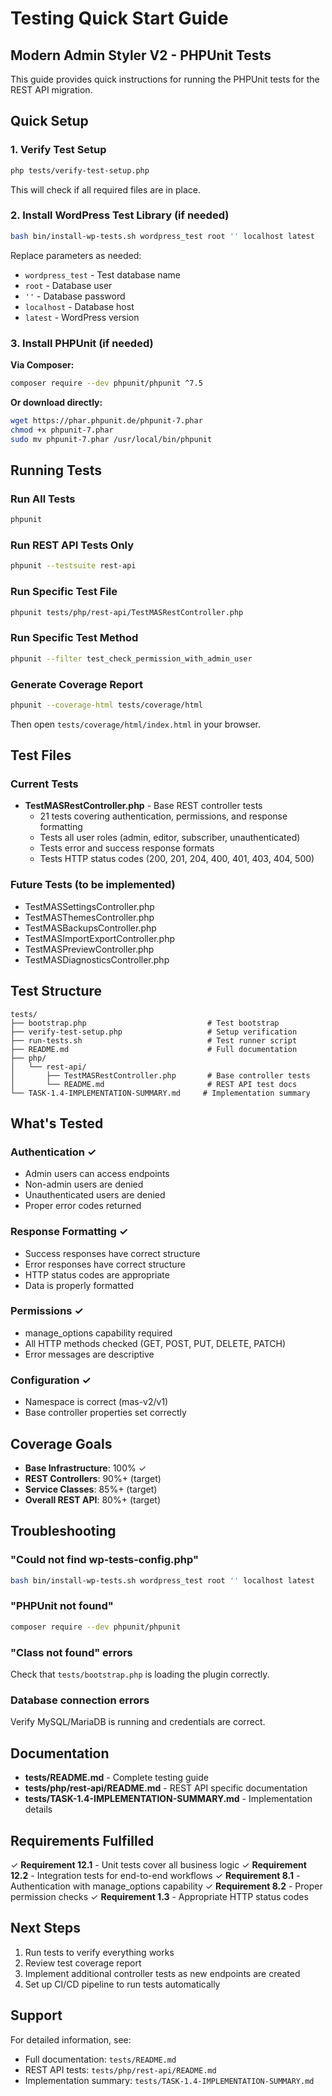 # Testing Quick Start Guide

## Modern Admin Styler V2 - PHPUnit Tests

This guide provides quick instructions for running the PHPUnit tests for the REST API migration.

## Quick Setup

### 1. Verify Test Setup

```bash
php tests/verify-test-setup.php
```

This will check if all required files are in place.

### 2. Install WordPress Test Library (if needed)

```bash
bash bin/install-wp-tests.sh wordpress_test root '' localhost latest
```

Replace parameters as needed:
- `wordpress_test` - Test database name
- `root` - Database user
- `''` - Database password
- `localhost` - Database host
- `latest` - WordPress version

### 3. Install PHPUnit (if needed)

**Via Composer:**
```bash
composer require --dev phpunit/phpunit ^7.5
```

**Or download directly:**
```bash
wget https://phar.phpunit.de/phpunit-7.phar
chmod +x phpunit-7.phar
sudo mv phpunit-7.phar /usr/local/bin/phpunit
```

## Running Tests

### Run All Tests
```bash
phpunit
```

### Run REST API Tests Only
```bash
phpunit --testsuite rest-api
```

### Run Specific Test File
```bash
phpunit tests/php/rest-api/TestMASRestController.php
```

### Run Specific Test Method
```bash
phpunit --filter test_check_permission_with_admin_user
```

### Generate Coverage Report
```bash
phpunit --coverage-html tests/coverage/html
```

Then open `tests/coverage/html/index.html` in your browser.

## Test Files

### Current Tests

- **TestMASRestController.php** - Base REST controller tests
  - 21 tests covering authentication, permissions, and response formatting
  - Tests all user roles (admin, editor, subscriber, unauthenticated)
  - Tests error and success response formats
  - Tests HTTP status codes (200, 201, 204, 400, 401, 403, 404, 500)

### Future Tests (to be implemented)

- TestMASSettingsController.php
- TestMASThemesController.php
- TestMASBackupsController.php
- TestMASImportExportController.php
- TestMASPreviewController.php
- TestMASDiagnosticsController.php

## Test Structure

```
tests/
├── bootstrap.php                           # Test bootstrap
├── verify-test-setup.php                   # Setup verification
├── run-tests.sh                            # Test runner script
├── README.md                               # Full documentation
├── php/
│   └── rest-api/
│       ├── TestMASRestController.php       # Base controller tests
│       └── README.md                       # REST API test docs
└── TASK-1.4-IMPLEMENTATION-SUMMARY.md     # Implementation summary
```

## What's Tested

### Authentication ✓
- Admin users can access endpoints
- Non-admin users are denied
- Unauthenticated users are denied
- Proper error codes returned

### Response Formatting ✓
- Success responses have correct structure
- Error responses have correct structure
- HTTP status codes are appropriate
- Data is properly formatted

### Permissions ✓
- manage_options capability required
- All HTTP methods checked (GET, POST, PUT, DELETE, PATCH)
- Error messages are descriptive

### Configuration ✓
- Namespace is correct (mas-v2/v1)
- Base controller properties set correctly

## Coverage Goals

- **Base Infrastructure**: 100% ✓
- **REST Controllers**: 90%+ (target)
- **Service Classes**: 85%+ (target)
- **Overall REST API**: 80%+ (target)

## Troubleshooting

### "Could not find wp-tests-config.php"
```bash
bash bin/install-wp-tests.sh wordpress_test root '' localhost latest
```

### "PHPUnit not found"
```bash
composer require --dev phpunit/phpunit
```

### "Class not found" errors
Check that `tests/bootstrap.php` is loading the plugin correctly.

### Database connection errors
Verify MySQL/MariaDB is running and credentials are correct.

## Documentation

- **tests/README.md** - Complete testing guide
- **tests/php/rest-api/README.md** - REST API specific documentation
- **tests/TASK-1.4-IMPLEMENTATION-SUMMARY.md** - Implementation details

## Requirements Fulfilled

✓ **Requirement 12.1** - Unit tests cover all business logic
✓ **Requirement 12.2** - Integration tests for end-to-end workflows
✓ **Requirement 8.1** - Authentication with manage_options capability
✓ **Requirement 8.2** - Proper permission checks
✓ **Requirement 1.3** - Appropriate HTTP status codes

## Next Steps

1. Run tests to verify everything works
2. Review test coverage report
3. Implement additional controller tests as new endpoints are created
4. Set up CI/CD pipeline to run tests automatically

## Support

For detailed information, see:
- Full documentation: `tests/README.md`
- REST API tests: `tests/php/rest-api/README.md`
- Implementation summary: `tests/TASK-1.4-IMPLEMENTATION-SUMMARY.md`
